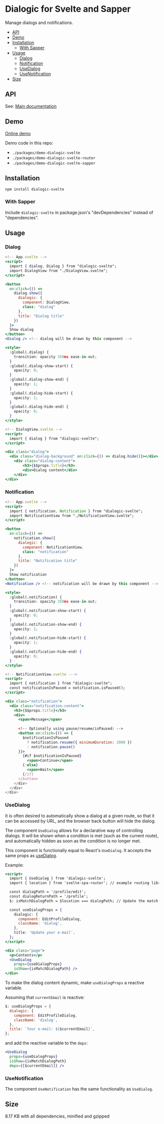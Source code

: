 # Dialogic for Svelte and Sapper

Manage dialogs and notifications.

- [API](#api)
- [Demo](#demo)
- [Installation](#installation)
  - [With Sapper](#with-sapper)
- [Usage](#usage)
  - [Dialog](#dialog)
  - [Notification](#notification)
  - [UseDialog](#usedialog)
  - [UseNotification](#usenotification)
- [Size](#size)


## API

See: [Main documentation](https://github.com/ArthurClemens/dialogic/blob/development/README.md)


## Demo

[Online demo](https://arthurclemens.github.io/dialogic/)

Demo code in this repo:
  * `./packages/demo-dialogic-svelte`
  * `./packages/demo-dialogic-svelte-router`
  * `./packages/demo-dialogic-svelte-sapper`

## Installation

`npm install dialogic-svelte`


### With Sapper

Include `dialogic-svelte` in package.json's "devDependencies" instead of "dependencies".

## Usage

### Dialog

```jsx
<!-- App.svelte -->
<script>
  import { dialog, Dialog } from "dialogic-svelte";
  import DialogView from "./DialogView.svelte";
</script>

<button
  on:click={() =>
    dialog.show({
      dialogic: {
        component: DialogView,
        class: "dialog"
      },
      title: "Dialog title"
    })
  }>
  Show dialog
</button>
<Dialog /> <!-- dialog will be drawn by this component -->

<style>
  :global(.dialog) {
    transition: opacity 350ms ease-in-out;
  }
  :global(.dialog-show-start) {
    opacity: 0;
  }
  :global(.dialog-show-end) {
    opacity: 1;
  }
  :global(.dialog-hide-start) {
    opacity: 1;
  }
  :global(.dialog-hide-end) {
    opacity: 0;
  }
</style>
```

```jsx
<!-- DialogView.svelte -->
<script>
  import { dialog } from "dialogic-svelte";
</script>

<div class="dialog">
  <div class="dialog-background" on:click={() => dialog.hide()}></div>
	<div class="dialog-content">
		<h3>{$$props.title}</h3>
		<div>Dialog content</div>
	</div>
</div>
```

### Notification

```jsx
<!-- App.svelte -->
<script>
  import { notification, Notification } from "dialogic-svelte";
  import NotificationView from "./NotificationView.svelte";
</script>

<button
  on:click={() =>
    notification.show({
      dialogic: {
        component: NotificationView,
        class: "notification"
      },
      title: "Notification title"
    })
  }>
  Show notification
</button>
<Notification /> <!-- notification will be drawn by this component -->

<style>
  :global(.notification) {
    transition: opacity 350ms ease-in-out;
  }
  :global(.notification-show-start) {
    opacity: 0;
  }
  :global(.notification-show-end) {
    opacity: 1;
  }
  :global(.notification-hide-start) {
    opacity: 1;
  }
  :global(.notification-hide-end) {
    opacity: 0;
  }
</style>
```

```jsx
<!-- NotificationView.svelte --->
<script>
  import { notification } from "dialogic-svelte";
  const notificationIsPaused = notification.isPaused();
</script>

<div class="notification">
  <div class="notification-content">
    <h3>{$$props.title}</h3>
    <div>
      <span>Message</span>
  
      <!-- Optionally using pause/resume/isPaused: -->
      <button on:click={() => {
        $notificationIsPaused
          ? notification.resume({ minimumDuration: 2000 })
          : notification.pause()
      }}>
        {#if $notificationIsPaused}
          <span>Continue</span>
        {:else}
          <span>Wait</span>
        {/if}
      </button>
    </div>
  </div>
</div>
```


### UseDialog

It is often desired to automatically show a dialog at a given route, so that it can be accessed by URL, and the browser back button will hide the dialog.

The component `UseDialog` allows for a declarative way of controlling dialogs. It will be shown when a condition is met (such as the current route), and automatically hidden as soon as the condition is no longer met.

This component is functionally equal to React's `UseDialog`. It accepts the same props as [useDialog](https://github.com/ArthurClemens/dialogic/blob/development/README.md#usedialog).

Example:

```jsx
<script>
  import { UseDialog } from 'dialogic-svelte';
  import { location } from 'svelte-spa-router'; // example routing library, here used to fetch the current route

  const dialogPath = '/profile/edit';
  const dialogReturnPath = '/profile';
  $: isMatchDialogPath = $location === dialogPath; // Update the match check whenever the route changes

  const useDialogProps = {
    dialogic: {
      component: EditProfileDialog,
      className: 'dialog',
    },
    title: 'Update your e-mail',
  };
</script>

<div class="page">
  <p>Contents</p>
  <UseDialog
    props={useDialogProps}
    isShow={isMatchDialogPath} />
</div>
```

To make the dialog content dynamic, make `useDialogProps` a reactive variable.

Assuming that `currentEmail` is reactive:

```js
$: useDialogProps = {
  dialogic: {
    component: EditProfileDialog,
    className: 'dialog',
  },
  title: `Your e-mail: ${$currentEmail}`,
};
```

and add the reactive variable to the `deps`:

```jsx
<UseDialog
  props={useDialogProps}
  isShow={isMatchDialogPath}
  deps={[$currentEmail]} />
```

### UseNotification

The component `UseNotification` has the same functionality as `UseDialog`.



## Size

8.17 KB with all dependencies, minified and gzipped
